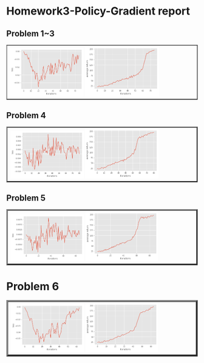 # Homework3-Policy-Gradient report

## Problem 1~3

<table border=1>
<td>
<img src="prob1~3_loss.png" width="40%"/>
<img src="prob1~3_return.png"  width="40%"/>
</td>
</table>

## Problem 4

<table border=2>
<td>
<img src="prob1~3_loss_none.png" width="40%"/>
<img src="prob1~3_return_none.png"  width="40%"/>
</td>
</table>

## Problem 5
<table border=3>
<td>
<img src="prob5_loss.png" width="40%"/>
<img src="prob5_return.png"  width="40%"/>
</td>
</table>

# Problem 6

<table border=4>
<td>
<img src="prob6_loss.png" width="40%"/>
<img src="prob6_return.png"  width="40%"/>
</td>
</table>
